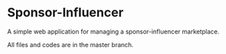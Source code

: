 # Sponsor-Influencer
A simple web application for managing a sponsor-influencer marketplace.

All files and codes are in the master branch.
